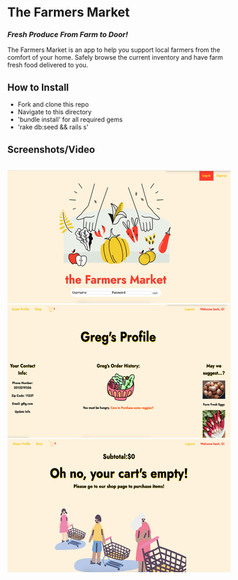 
<h1><b>The Farmers Market </b></h1>
<i><h3>Fresh Produce From Farm to Door!</i></h3>


The Farmers Market is an app to help you support local farmers from the comfort of your home. Safely browse the current inventory and have farm fresh food delivered to you.

<!-- <h2>Gems Included:</h2>
<ul>
<li>gem "activerecord"</li>
<li>gem "sinatra-activerecord"</li>
<li>gem "sqlite3"</li>
<li>gem "pry"</li>
<li>gem "require_all"
<li>gem "faker"</li>
<li>gem 'rest-client'</li>
<li>gem 'json'</li>
<li>gem 'rmagick'</li>
<li>gem 'catpix'</li>
<li>gem 'tco'</li>
<li>gem 'down'</li>
<li>gem 'tty-prompt'</li>
<li>gem 'pastel'</li> -->
<!-- <br>
<i>NOTE: In addition to these gems, you will also need to install ImageMagick.</i>
</ul> -->


<h2>How to Install</h2>
<ul>
  <li>Fork and clone this repo</li>
  <li>Navigate to this directory</li>
  <li>'bundle install' for all required gems</li>
  <li>'rake db:seed && rails s'</li>

</ul>

<!-- <h2>Overview</h2>
<p>The Farmers Market is built with Ruby on Rails and is designed t -->

<h2>Screenshots/Video</h2>
<br>
<img src="./photos/shot1.png" alt="screenshot of project" height=300px>

<img src="./photos/shot4.png" alt="screenshot of project" height=300px>

<img src="./photos/shot3.png" alt="screenshot of project" height=300px>



